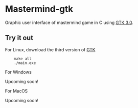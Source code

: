 # Mastermind-gtk

Graphic user interface of mastermind game in C using [GTK 3.0](https://www.gtk.org/docs/installations/index).

## Try it out

For Linux, download the third version of [GTK](https://www.gtk.org/docs/installations/index)

        make all
        ./main.exe
  
For Windows

Upcoming soon!

For MacOS

Upcoming soon!
